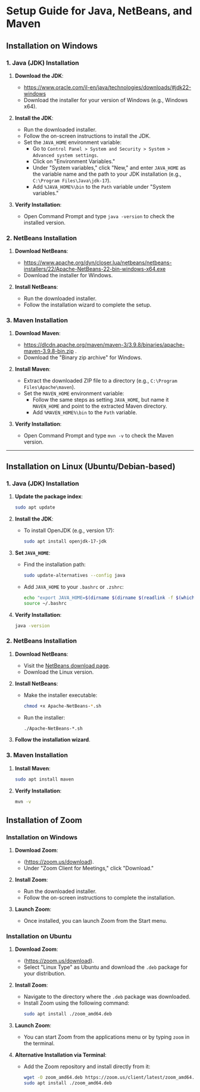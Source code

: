
# Setup Guide for Java, NetBeans, and Maven

## Installation on Windows

### 1. Java (JDK) Installation
1. **Download the JDK**: 
   - https://www.oracle.com/il-en/java/technologies/downloads/#jdk22-windows
   - Download the installer for your version of Windows (e.g., Windows x64).

2. **Install the JDK**:
   - Run the downloaded installer.
   - Follow the on-screen instructions to install the JDK.
   - Set the `JAVA_HOME` environment variable:
     - Go to `Control Panel > System and Security > System > Advanced system settings`.
     - Click on "Environment Variables."
     - Under "System variables," click "New," and enter `JAVA_HOME` as the variable name and the path to your JDK installation (e.g., `C:\Program Files\Java\jdk-17`).
     - Add `%JAVA_HOME%\bin` to the `Path` variable under "System variables."

3. **Verify Installation**:
   - Open Command Prompt and type `java -version` to check the installed version.

### 2. NetBeans Installation
1. **Download NetBeans**:
   - https://www.apache.org/dyn/closer.lua/netbeans/netbeans-installers/22/Apache-NetBeans-22-bin-windows-x64.exe
   - Download the installer for Windows.

2. **Install NetBeans**:
   - Run the downloaded installer.
   - Follow the installation wizard to complete the setup.

### 3. Maven Installation
1. **Download Maven**:
   - https://dlcdn.apache.org/maven/maven-3/3.9.8/binaries/apache-maven-3.9.8-bin.zip .
   - Download the "Binary zip archive" for Windows.

2. **Install Maven**:
   - Extract the downloaded ZIP file to a directory (e.g., `C:\Program Files\Apache\maven`).
   - Set the `MAVEN_HOME` environment variable:
     - Follow the same steps as setting `JAVA_HOME`, but name it `MAVEN_HOME` and point to the extracted Maven directory.
     - Add `%MAVEN_HOME%\bin` to the `Path` variable.

3. **Verify Installation**:
   - Open Command Prompt and type `mvn -v` to check the Maven version.

---

## Installation on Linux (Ubuntu/Debian-based)

### 1. Java (JDK) Installation
1. **Update the package index**:
   ```bash
   sudo apt update
   ```

2. **Install the JDK**:
   - To install OpenJDK (e.g., version 17):
     ```bash
     sudo apt install openjdk-17-jdk
     ```

3. **Set `JAVA_HOME`**:
   - Find the installation path:
     ```bash
     sudo update-alternatives --config java
     ```
   - Add `JAVA_HOME` to your `.bashrc` or `.zshrc`:
     ```bash
     echo "export JAVA_HOME=$(dirname $(dirname $(readlink -f $(which java))))" >> ~/.bashrc
     source ~/.bashrc
     ```

4. **Verify Installation**:
   ```bash
   java -version
   ```

### 2. NetBeans Installation
1. **Download NetBeans**:
   - Visit the [NetBeans download page](https://netbeans.apache.org/download/index.html).
   - Download the Linux version.

2. **Install NetBeans**:
   - Make the installer executable:
     ```bash
     chmod +x Apache-NetBeans-*.sh
     ```
   - Run the installer:
     ```bash
     ./Apache-NetBeans-*.sh
     ```

3. **Follow the installation wizard**.

### 3. Maven Installation
1. **Install Maven**:
   ```bash
   sudo apt install maven
   ```

2. **Verify Installation**:
   ```bash
   mvn -v
   ```

## Installation of Zoom

### Installation on Windows

1. **Download Zoom**:
   - (https://zoom.us/download).
   - Under "Zoom Client for Meetings," click "Download."

2. **Install Zoom**:
   - Run the downloaded installer.
   - Follow the on-screen instructions to complete the installation.

3. **Launch Zoom**:
   - Once installed, you can launch Zoom from the Start menu.

### Installation on Ubuntu

1. **Download Zoom**:
   - (https://zoom.us/download).
   - Select "Linux Type" as Ubuntu and download the `.deb` package for your distribution.

2. **Install Zoom**:
   - Navigate to the directory where the `.deb` package was downloaded.
   - Install Zoom using the following command:
     ```bash
     sudo apt install ./zoom_amd64.deb
     ```

3. **Launch Zoom**:
   - You can start Zoom from the applications menu or by typing `zoom` in the terminal.

4. **Alternative Installation via Terminal**:
   - Add the Zoom repository and install directly from it:
     ```bash
     wget -O zoom_amd64.deb https://zoom.us/client/latest/zoom_amd64.deb
     sudo apt install ./zoom_amd64.deb
     ```